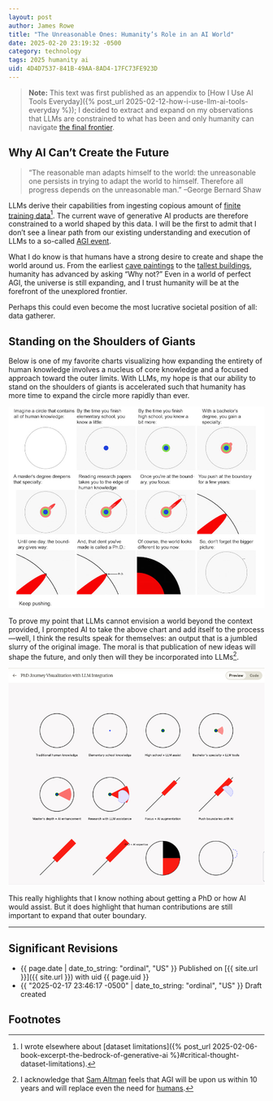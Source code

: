```yaml
---
layout: post
author: James Rowe
title: "The Unreasonable Ones: Humanity’s Role in an AI World"
date: 2025-02-20 23:19:32 -0500
category: technology
tags: 2025 humanity ai
uid: 4D4D7537-841B-49AA-8AD4-17FC73FE923D
---
```


> **Note:** This text was first published as an appendix to [How I Use AI Tools Everyday]({% post_url 2025-02-12-how-i-use-llm-ai-tools-everyday %}); I decided to extract and expand on my observations that LLMs are constrained to what has been and only humanity can navigate [the final frontier](https://en.wikipedia.org/wiki/Where_no_man_has_gone_before).

## Why AI Can’t Create the Future

> “The reasonable man adapts himself to the world: the unreasonable one persists in trying to adapt the world to himself. Therefore all progress depends on the unreasonable man.” –George Bernard Shaw

LLMs derive their capabilities from ingesting copious amount of [finite training data](https://arxiv.org/abs/2211.04325)[^bedrock]. The current wave of generative AI products are therefore constrained to a world shaped by this data. I will be the first to admit that I don’t see a linear path from our existing understanding and execution of LLMs to a so-called [AGI event](https://blog.samaltman.com/three-observations).

What I do know is that humans have a strong desire to create and shape the world around us. From the earliest [cave paintings](https://en.wikipedia.org/wiki/Cave_painting) to the [tallest buildings](https://en.wikipedia.org/wiki/List_of_tallest_buildings), humanity has advanced by asking “Why not?” Even in a world of perfect AGI, the universe is still expanding, and I trust humanity will be at the forefront of the unexplored frontier. 

Perhaps this could even become the most lucrative societal position of all: data gatherer.

## Standing on the Shoulders of Giants

Below is one of my favorite charts visualizing how expanding the entirety of human knowledge involves a nucleus of core knowledge and a focused approach toward the outer limits. With LLMs, my hope is that our ability to stand on the shoulders of giants is accelerated such that humanity has more time to expand the circle more rapidly than ever.

<img src="/assets/posts-images/2025-02-15-how-i-use-llm-ai-tools-everyday/the-illustrated-guide-to-a-phd.png" alt="the illustrated guide to a phd" class="center-img img-stylish"/>

To prove my point that LLMs cannot envision a world beyond the context provided, I prompted AI to take the above chart and add itself to the process—well, I think the results speak for themselves: an output that is a jumbled slurry of the original image. The moral is that publication of new ideas will shape the future, and only then will they be incorporated into LLMs[^agi].

<img src="/assets/posts-images/2025-02-15-how-i-use-llm-ai-tools-everyday/ai-cannot-expand-knowledge.png" alt="the illustrated guide to a phd" class="center-img img-stylish"/>

This really highlights that I know nothing about getting a PhD or how AI would assist. But it does highlight that human contributions are still important to expand that outer boundary.

---

## Significant Revisions

- {{ page.date | date_to_string: "ordinal", "US" }} Published on [{{ site.url }}]({{ site.url }}) with uid {{ page.uid }}
- {{ "2025-02-17 23:46:17 -0500" | date_to_string: "ordinal", "US" }} Draft created

## Footnotes

[^bedrock]: I wrote elsewhere about [dataset limitations]({% post_url 2025-02-06-book-excerpt-the-bedrock-of-generative-ai %}#critical-thought-dataset-limitations).

[^agi]: I acknowledge that [Sam Altman](https://blog.samaltman.com/three-observations) feels that AGI will be upon us within 10 years and will replace even the need for [humans](https://www.smbc-comics.com/comic/joke-3).
